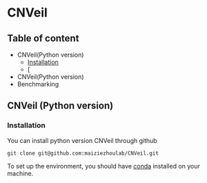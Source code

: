 # CNVeil

## Table of content
- CNVeil(Python version)
  - [Installation](#install-through-github)
  - [
- CNVeil(Python version)
- Benchmarking

## CNVeil (Python version)
### Installation

You can install python version CNVeil through github
```
git clone git@github.com:maiziezhoulab/CNVeil.git
```
To set up the environment, you should have [conda](https://conda.io/projects/conda/en/latest/user-guide/install/index.html) installed on your machine.
